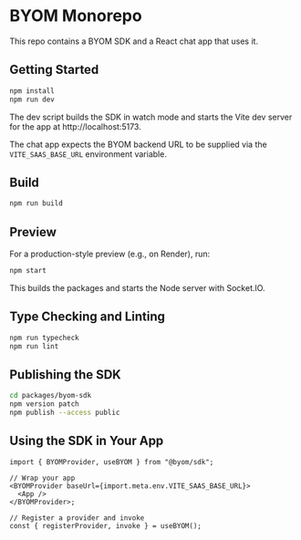 # BYOM Monorepo

This repo contains a BYOM SDK and a React chat app that uses it.

## Getting Started

```bash
npm install
npm run dev
```

The dev script builds the SDK in watch mode and starts the Vite dev server for the app at http://localhost:5173.

The chat app expects the BYOM backend URL to be supplied via the `VITE_SAAS_BASE_URL` environment variable.

## Build

```bash
npm run build
```

## Preview

For a production-style preview (e.g., on Render), run:

```bash
npm start
```

This builds the packages and starts the Node server with Socket.IO.

## Type Checking and Linting

```bash
npm run typecheck
npm run lint
```

## Publishing the SDK

```bash
cd packages/byom-sdk
npm version patch
npm publish --access public
```

## Using the SDK in Your App

```tsx
import { BYOMProvider, useBYOM } from "@byom/sdk";

// Wrap your app
<BYOMProvider baseUrl={import.meta.env.VITE_SAAS_BASE_URL}>
  <App />
</BYOMProvider>;

// Register a provider and invoke
const { registerProvider, invoke } = useBYOM();
```
